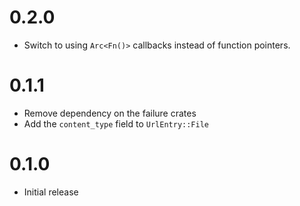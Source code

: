 # 0.2.0

- Switch to using `Arc<Fn()>` callbacks instead of function pointers.

# 0.1.1

- Remove dependency on the failure crates
- Add the `content_type` field to `UrlEntry::File`

# 0.1.0

- Initial release